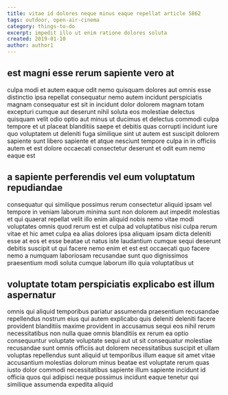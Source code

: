 ```yaml
---
title: vitae id dolores neque minus eaque repellat article 5862
tags: outdoor, open-air-cinema
category: things-to-do
excerpt: impedit illo ut enim ratione dolores soluta
created: 2019-01-10
author: author1
---
```


## est magni esse rerum sapiente vero at

culpa modi et autem eaque odit nemo quisquam dolores aut omnis esse distinctio ipsa repellat consequatur nemo autem incidunt perspiciatis magnam consequatur est sit in incidunt dolor dolorem magnam totam excepturi cumque aut deserunt nihil soluta eos molestiae delectus quisquam velit odio optio aut minus ut ducimus et delectus commodi culpa tempore et ut placeat blanditiis saepe et debitis quas corrupti incidunt iure quo voluptatem ut deleniti fuga similique sint ut autem est suscipit dolorem sapiente sunt libero sapiente et atque nesciunt tempore culpa in in officiis autem et est dolore occaecati consectetur deserunt et odit eum nemo eaque est

## a sapiente perferendis vel eum voluptatum repudiandae

consequatur qui similique possimus rerum consectetur aliquid ipsam vel tempore in veniam laborum minima sunt non dolorem aut impedit molestias et qui quaerat repellat velit illo enim aliquid nobis nemo vitae modi voluptates omnis quod rerum est et culpa ad voluptatibus nisi culpa rerum vitae et hic amet culpa ea alias dolores ipsa aliquam ipsam dicta deleniti esse at eos et esse beatae ut natus iste laudantium cumque sequi deserunt debitis suscipit ut qui facere nemo enim et est est occaecati quo facere nemo a numquam laboriosam recusandae sunt quo dignissimos praesentium modi soluta cumque laborum illo quia voluptatibus ut

## voluptate totam perspiciatis explicabo est illum aspernatur

omnis qui aliquid temporibus pariatur assumenda praesentium recusandae repellendus nostrum eius qui autem explicabo quis deleniti deleniti facere provident blanditiis maxime provident in accusamus sequi eos nihil rerum necessitatibus non nulla quae omnis blanditiis ex rerum ea optio consequuntur voluptate voluptate sequi aut ut sit consequatur molestiae recusandae sunt omnis officiis aut dolorem necessitatibus suscipit et ullam voluptas repellendus sunt aliquid ut temporibus illum eaque sit amet vitae accusantium molestias dolorum minus beatae est voluptate rerum quas iusto dolor commodi necessitatibus sapiente illum sapiente incidunt id officia quos qui adipisci neque possimus incidunt eaque tenetur qui similique assumenda expedita aliquid
